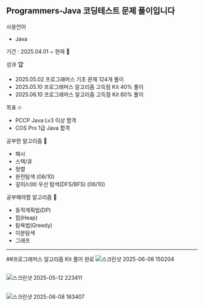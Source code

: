 ## Programmers-Java 코딩테스트 문제 풀이입니다

사용언어
- Java 

기간 : 2025.04.01 ~ 현재 🌱

성과 🏆
- 2025.05.02 프로그래머스 기초 문제 124개 풀이
- 2025.05.10 프로그래머스 알고리즘 고득점 Kit 40% 풀이
- 2025.06.10 프로그래머스 알고리즘 고득점 Kit 60% 풀이

목표 🔥
- PCCP Java Lv3 이상 합격
- COS Pro 1급 Java 합격

공부한 알고리즘 🧐
- 해시
- 스택/큐
- 정렬
- 완전탐색 (06/10)
- 깊이/너비 우선 탐색(DFS/BFS) (06/10)

공부해야할 알고리즘 🧐 
- 동적계획법(DP)
- 힙(Heap)
- 탐욕법(Greedy)
- 이분탐색
- 그래프

---
##프로그래머스 알고리즘 Kit 풀이 완료
![스크린샷 2025-06-08 150204](https://github.com/user-attachments/assets/514e8035-6c71-4df4-8804-3e3f514eb55a)
##
![스크린샷 2025-05-12 223411](https://github.com/user-attachments/assets/6c30adea-1eb7-4f52-8e68-ee8047e46e36)
##
![스크린샷 2025-06-08 163407](https://github.com/user-attachments/assets/44ebbbe7-11bf-4beb-b62c-5ce56b86fd39)
